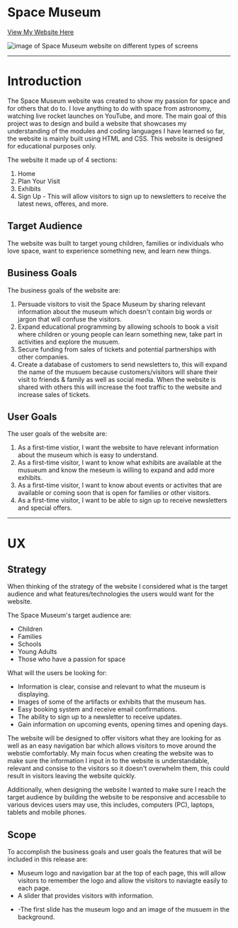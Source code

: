 # Space Museum 

[View My Website Here](https://sophiedeakin.github.io/Space-Museum/)

![image of Space Museum website on different types of screens](https://github.com/sophiedeakin/Space-Museum/blob/main/assets/spacemuseum-amiresponsive.png)

---

# Introduction

The Space Museum website was created to show my passion for space and for others that do to. I love anything to do with space from astronomy, watching live rocket launches on YouTube, and more. The main goal of this project was to design and build a website that showcases my understanding of the modules and coding languages I have learned so far, the website is mainly built using HTML and CSS. This website is designed for educational purposes only.

The website it made up of 4 sections: 
1. Home 
2. Plan Your Visit
3. Exhibits
4. Sign Up - This will allow visitors to sign  up to newsletters to receive the latest news, offeres, and more.

## Target Audience

The website was built to target young children, families or individuals who love space, want to experience something new, and learn new things.

## Business Goals

The business goals of the website are:
1. Persuade visitors to visit the Space Museum by sharing relevant information about the museum which doesn't contain big words or jargon that will confuse the visitors.
2. Expand educational programming by allowing schools to book a visit where children or young people can learn something new, take part in activities and explore the musuem.
3. Secure funding from sales of tickets and potential partnerships with other companies.
4. Create a database of customers to send newsletters to, this will expand the name of the musuem because customers/visitors will share their visit to friends & family as well as social media. When the website is shared with others this will increase the foot traffic to the website and increase sales of tickets.

## User Goals

The user goals of the website are:
1. As a first-time vistior, I want the website to have relevant information about the museum which is easy to understand.
2. As a first-time visitor, I want to know what exhibits are available at the musueum and know the meseum is willing to expand and add more exhibits.
3. As a first-time visitor, I want to know about events or activites that are available or coming soon that is open for families or other visitors.
4. As a first-time visitor, I want to be able to sign up to receive newsletters and special offers.

---
# UX

## Strategy

When thinking of the strategy of the website I considered what is the target audience and what features/technologies the users would want for the website.
 
The Space Museum's target audience are:
- Children
- Families
- Schools
- Young Adults
- Those who have a passion for space

What will the users be looking for:
- Information is clear, consise and relevant to what the museum is displaying.
- Images of some of the artifacts or exhibits that the museum has.
- Easy booking system and receive email confirmations.
- The ability to sign up to a newsletter to receive updates.
- Gain information on upcoming events, opening times and opening days.

The website will be designed to offer visitors what they are looking for as well as an easy navigation bar which allows visitors to move around the webstie comfortably. My main focus when creating the website was to make sure the information I input in to the website is understandable, relevant and consise to the visitors so it doesn't overwhelm them, this could result in visitors leaving the website quickly.

Additionally, when designing the website I wanted to make sure I reach the target audience by building the website to be responsive and accessbile to various devices users may use, this includes, computers (PC), laptops, tablets and mobile phones.

## Scope 

To accomplish the business goals and user goals the features that will be included in this release are:

- Museum logo and navigation bar at the top of each page, this will allow visitors to remember the logo and allow the visitors to naviagte easily to each page.
- A slider that provides visitors with information.
* -The first slide has the museum logo and an image of the musuem in the background. 
